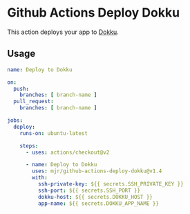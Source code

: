 # Github Actions Deploy Dokku

This action deploys your app to [Dokku](http://dokku.viewdocs.io/dokku~v0.21.4/getting-started/installation/).

## Usage

```yaml
name: Deploy to Dokku

on:
  push:
    branches: [ branch-name ]
  pull_request:
    branches: [ branch-name ]

jobs:
  deploy:
    runs-on: ubuntu-latest

    steps:
      - uses: actions/checkout@v2

      - name: Deploy to Dokku
        uses: mjr/github-actions-deploy-dokku@v1.4
        with:
          ssh-private-key: ${{ secrets.SSH_PRIVATE_KEY }}
          ssh-port: ${{ secrets.SSH_PORT }}
          dokku-host: ${{ secrets.DOKKU_HOST }}
          app-name: ${{ secrets.DOKKU_APP_NAME }}
```
